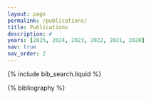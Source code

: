 ```yaml
---
layout: page
permalink: /publications/
title: Publications
description: #
years: [2025, 2024, 2023, 2022, 2021, 2020]
nav: true
nav_order: 2
---
```


<!-- _pages/publications.md -->

<!-- Bibsearch Feature -->

{% include bib_search.liquid %}

<div class="publications">

{% bibliography %}

</div>
